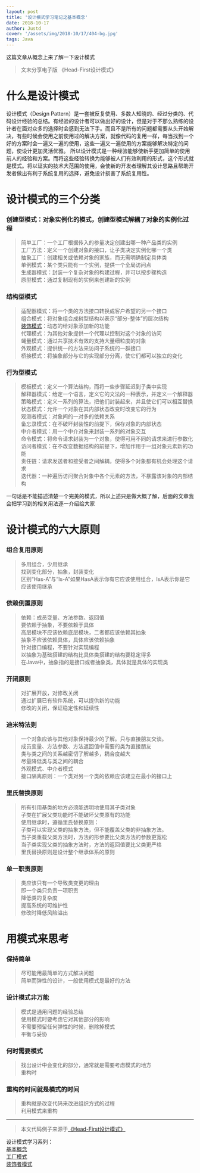 ```yaml
---
layout: post
title: '设计模式学习笔记之基本概念'
date: 2018-10-17
author: Justd
cover: '/assets/img/2018-10/17/404-bg.jpg'
tags: Java   
---
```

这篇文章从概念上来了解一下设计模式    
>文末分享电子版 《Head-First设计模式》

# 什么是设计模式   
设计模式（Design Pattern）是一套被反复使用、多数人知晓的、经过分类的、代码设计经验的总结。有经验的设计者可以做出好的设计，但是对于不那么熟练的设计者在面对众多的选择时会感到无法下手。而且不是所有的问题都需要从头开始解决，有些时候会使用之前使用过的解决方案，就像代码的复用一样，每当找到一个好的方案时会一遍又一遍的使用，这些一遍又一遍使用的方案能够解决特定的问题，使设计更加灵活优雅。
所以设计模式是一种经验能够使新手更加简单的使用前人的经验和方案。而将这些经验转换为能够被人们有效利用的形式，这个形式就是模式。将以证实的技术大范围的使用，会使新的开发者理解其设计思路且帮助开发者做出有利于系统复用的选择，避免设计损害了系统复用性。

# 设计模式的三个分类
### 创建型模式：对象实例化的模式，创建型模式解耦了对象的实例化过程   
>简单工厂：一个工厂根据传入的参量决定创建出哪一种产品类的实例   
工厂方法：定义一个创建对象的接口，让子类决定实例化哪一个类    
抽象工厂：创建相关或依赖对象的家族，而无需明确制定具体类   
单例模式：某个类只能有一个实例，提供一个全局访问点    
生成器模式：封装一个复杂对象的构建过程，并可以按步骤构造   
原型模式：通过复制现有的实例来创建新的实例   

### 结构型模式   
>适配器模式：将一个类的方法接口转换成客户希望的另一个接口   
组合模式：将对象组合成树型结构以表示“部分-整体”的层次结构   
[装饰模式](https://justd.xyz/2018/10/16/DesingPatterns-decorator.html)：动态的给对象添加新的功能   
代理模式：为其他对象提供一个代理以控制对这个对象的访问      
蝇量模式：通过共享技术有效的支持大量细粒度的对象   
外观模式：提供统一的方法来访问子系统的一群接口   
桥接模式：将抽象部分与它的实现部分分离，使它们都可以独立的变化   

### 行为型模式   
>模板模式：定义一个算法结构，而将一些步骤延迟到子类中实现   
解释器模式：给定一个语言，定义它的文法的一种表示，并定义一个解释器   
策略模式：定义一系列的算法，把他们封装起来，并且使它们可以相互替换   
状态模式：允许一个对象在其内部状态改变时改变它的行为   
观测者模式：对象间的一对多的依赖关系   
备忘录模式：在不破坏封装性的前提下，保存对象的内部状态   
中介者模式：用一个中介对象来封装一系列的对象交互   
命令模式：将命令请求封装为一个对象，使得可用不同的请求来进行参数化   
访问者模式：在不改变数据结构的前提下，增加作用于一组对象元素新的功能  
责任链：请求发送者和接受者之间解耦，使得多个对象都有机会处理这个请求  
迭代器：一种遍历访问聚合对象中各个元素的方法，不暴露该对象的内部结构

一句话是不能描述清楚一个完美的模式，所以上述只是做大概了解，后面的文章我会把学习到的相关用法逐一介绍给大家

# 设计模式的六大原则  
### 组合复用原则  
>多用组合，少用继承    
找到变化部分，抽象，封装变化    
区别“Has-A”与“Is-A”如果HasA表示你有它应该使用组合，IsA表示你是它应该使用继承   
### 依赖倒置原则   
>依赖：成员变量、方法参数、返回值   
要依赖于抽象，不要依赖于具体   
高层模块不应该依赖底层模块，二者都应该依赖其抽象   
抽象不应该依赖具体，具体应该依赖抽象   
针对接口编程，不要针对实现编程   
以抽象为基础搭建的结构比具体类搭建的结构要稳定得多   
在Java中，抽象指的是接口或者抽象类，具体就是具体的实现类   

### 开闭原则
>对扩展开放，对修改关闭   
通过扩展已有软件系统，可以提供新的功能   
修改的关闭，保证稳定性和延续性   

### 迪米特法则
>一个对象应该与其他对象保持最少的了解。只与直接朋友交谈。   
成员变量、方法参数、方法返回值中需要的类为直接朋友   
类与类之间的关系越密切了解越多，耦合度越大   
尽量降低类与类之间的耦合   
外观模式、中介者模式   
接口隔离原则：一个类对另一个类的依赖应该建立在最小的接口上   

### 里氏替换原则
>所有引用基类的地方必须能透明地使用其子类对象   
子类在扩展父类功能时不能破坏父类原有的功能   
使用继承时，遵循里氏替换原则：   
子类可以实现父类的抽象方法，但不能覆盖父类的非抽象方法。   
当子类重载父类方法时，方法的形参要比父类方法的参数更宽松   
当子类实现父类的抽象方法时，方法的返回值要比父类更严格   
里氏替换原则是设计整个继承体系的原则   

### 单一职责原则   
>类应该只有一个导致类变更的理由   
即一个类只负责一项职责   
降低类的复杂度   
提高系统的可维护性      
修改时降低风险溢出   

# 用模式来思考   
### 保持简单   
>尽可能用最简单的方式解决问题   
简单而弹性的设计，一般使用模式是最好的方法    

### 设计模式非万能  
>模式是通用问题的经验总结   
使用模式时要考虑它对其他部分的影响   
不需要预留任何弹性的时候，删除掉模式   
平衡与妥协   

### 何时需要模式   
>找出设计中会变化的部分，通常就是需要考虑模式的地方   
重构时

### 重构的时间就是模式的时间   
>重构就是改变代码来改进组织方式的过程   
利用模式来重构  


---   
>本文代码例子来源于[《Head-First设计模式》](https://share.weiyun.com/570mvPm)    

设计模式学习系列：   
[基本概念](https://justd.xyz/2018/10/17/DesingPatterns-outline.html)    
[工厂模式](https://justd.xyz/2018/10/18/DesingPatterns-Factory.html)   
[装饰者模式](https://justd.xyz/2018/10/16/DesingPatterns-decorator.html)



